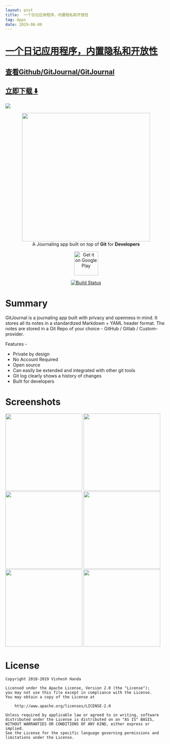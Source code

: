 ```yaml
---
layout: post
title:  一个日记应用程序，内置隐私和开放性
tag: Apps
date: 2019-06-08
---
```


# [一个日记应用程序，内置隐私和开放性 ](http://github.com/GitJournal/GitJournal) 



## [查看Github/GitJournal/GitJournal](http://github.com/GitJournal/GitJournal)
## [立即下载 ️⬇️ ](https://codeload.github.com/GitJournal/GitJournal/zip/master) 


 
![](https://flutterawesome.com/content/images/2019/02/GitJournal.jpg)
 
>
> 
>

 
<p align="center">
  <img width="400" height="auto" src="https://gitjournal.io/img/logo.png"/>
  <br/>A Journaling app built on top of <b>Git</b> for <b>Developers</b>
</p>

<p align="center">
  <a href="https://play.google.com/store/apps/details?id=io.gitjournal.gitjournal&pcampaignid=github"><img alt="Get it on Google Play" src="https://play.google.com/intl/en_us/badges/images/apps/en-play-badge-border.png" height="75px"/></a>
</p>

<p align="center">
  <a href="https://circleci.com/gh/GitJournal/GitJournal"><img alt="Build Status" src="https://circleci.com/gh/GitJournal/GitJournal.svg?style=svg"/></a>
</p>

# Summary

GitJournal is a journaling app built with privacy and openness in mind. It stores all its notes in a standardized Markdown + YAML header format. The notes are stored in a Git Repo of your choice - GitHub / Gitlab / Custom-provider.

Features -

- Private by design
- No Account Required
- Open source
- Can easily be extended and integrated with other git tools
- Git log clearly shows a history of changes
- Built for developers

# Screenshots

<p float="left">
<img src="https://github.com/GitJournal/GitJournal/raw/master/android/fastlane/metadata/android/en-GB/images/phoneScreenshots/1.jpeg" width="240" height="auto"/>
<img src="https://github.com/GitJournal/GitJournal/raw/master/android/fastlane/metadata/android/en-GB/images/phoneScreenshots/2.jpeg" width="240" height="auto"/>
<img src="https://github.com/GitJournal/GitJournal/raw/master/android/fastlane/metadata/android/en-GB/images/phoneScreenshots/3.jpeg" width="240" height="auto"/>
<img src="https://github.com/GitJournal/GitJournal/raw/master/android/fastlane/metadata/android/en-GB/images/phoneScreenshots/4.jpeg" width="240" height="auto"/>
<img src="https://github.com/GitJournal/GitJournal/raw/master/android/fastlane/metadata/android/en-GB/images/phoneScreenshots/5.jpeg" width="240" height="auto"/>
<img src="https://github.com/GitJournal/GitJournal/raw/master/android/fastlane/metadata/android/en-GB/images/phoneScreenshots/6.jpeg" width="240" height="auto"/>
</p>

# License

```
Copyright 2018-2019 Vishesh Handa

Licensed under the Apache License, Version 2.0 (the "License");
you may not use this file except in compliance with the License.
You may obtain a copy of the License at

    http://www.apache.org/licenses/LICENSE-2.0

Unless required by applicable law or agreed to in writing, software
distributed under the License is distributed on an "AS IS" BASIS,
WITHOUT WARRANTIES OR CONDITIONS OF ANY KIND, either express or implied.
See the License for the specific language governing permissions and
limitations under the License.
```

